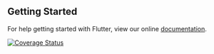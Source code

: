 

## Getting Started

For help getting started with Flutter, view our online
[documentation](https://flutter.io/).


[![Coverage Status](https://coveralls.io/repos/github/mobileappdevhm19/campus-connected-team-6/badge.svg?branch=master)](https://coveralls.io/github/mobileappdevhm19/campus-connected-team-6?branch=master)
